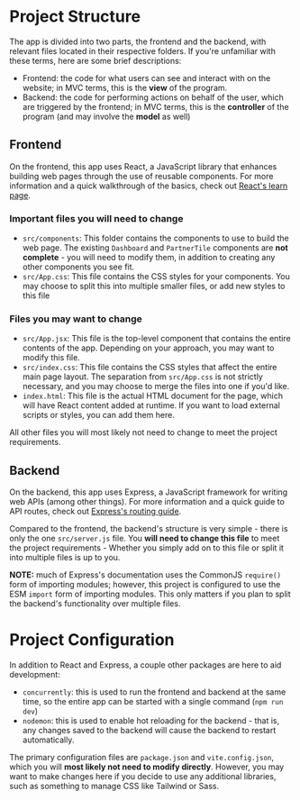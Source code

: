 # Project Structure

The app is divided into two parts, the frontend and the backend, with relevant files located in their respective folders.
If you're unfamiliar with these terms, here are some brief descriptions:
- Frontend: the code for what users can see and interact with on the website; in MVC terms, this is the **view** of the program.
- Backend: the code for performing actions on behalf of the user, which are triggered by the frontend; in MVC terms, this is the **controller** of the program (and may involve the **model** as well)

## Frontend

On the frontend, this app uses React, a JavaScript library that enhances building web pages through the use of reusable components. For more information and a quick walkthrough of the basics, check out [React's learn page](https://react.dev/learn).

### Important files you will need to change
- `src/components`: This folder contains the components to use to build the web page. The existing `Dashboard` and `PartnerTile` components are **not complete** - you will need to modify them, in addition to creating any other components you see fit.
- `src/App.css`: This file contains the CSS styles for your components. You may choose to split this into multiple smaller files, or add new styles to this file

### Files you may want to change
- `src/App.jsx`: This file is the top-level component that contains the entire contents of the app. Depending on your approach, you may want to modify this file.
- `src/index.css`: This file contains the CSS styles that affect the entire main page layout. The separation from `src/App.css` is not strictly necessary, and you may choose to merge the files into one if you'd like.
- `index.html`: This file is the actual HTML document for the page, which will have React content added at runtime. If you want to load external scripts or styles, you can add them here.

All other files you will most likely not need to change to meet the project requirements.

## Backend

On the backend, this app uses Express, a JavaScript framework for writing web APIs (among other things). For more information and a quick guide to API routes, check out [Express's routing guide](https://expressjs.com/en/guide/routing.html).

Compared to the frontend, the backend's structure is very simple - there is only the one `src/server.js` file. You **will need to change this file** to meet the project requirements - Whether you simply add on to this file or split it into multiple files is up to you. 

**NOTE:** much of Express's documentation uses the CommonJS `require()` form of importing modules; however, this project is configured to use the ESM `import` form of importing modules. This only matters if you plan to split the backend's functionality over multiple files.

# Project Configuration

In addition to React and Express, a couple other packages are here to aid development:
- `concurrently`: this is used to run the frontend and backend at the same time, so the entire app can be started with a single command (`npm run dev`)
- `nodemon`: this is used to enable hot reloading for the backend - that is, any changes saved to the backend will cause the backend to restart automatically.

The primary configuration files are `package.json` and `vite.config.json`, which you will **most likely not need to modify directly**. However, you may want to make changes here if you decide to use any additional libraries, such as something to manage CSS like Tailwind or Sass.
